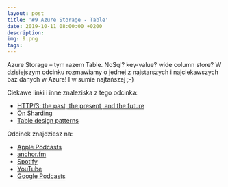 ```yaml
---
layout: post
title: '#9 Azure Storage - Table'
date: 2019-10-11 08:00:00 +0200
description: 
img: 9.png
tags: 
---
```

Azure Storage – tym razem Table. NoSql? key-value? wide column store? W dzisiejszym odcinku rozmawiamy o jednej z najstarszych i najciekawszych baz danych w Azure! I w sumie najtańszej ;-)

Ciekawe linki i inne znaleziska z tego odcinka:

- [HTTP/3: the past, the present, and the future](https://blog.cloudflare.com/http3-the-past-present-and-future/)
- [On Sharding](https://www.tbray.org/ongoing/When/201x/2019/09/25/On-Sharding)
- [Table design patterns](https://docs.microsoft.com/en-us/azure/storage/tables/table-storage-design-patterns)

Odcinek znajdziesz na:

- [Apple Podcasts](https://podcasts.apple.com/pl/podcast/azure-storage-table/id1477067604?i=1000453100137&l=pl)
- [anchor.fm](https://anchor.fm/patoarchitekciio/episodes/Azure-Storage---Table-e6fkq1)
- [Spotify](https://open.spotify.com/episode/2tq5D4pmxSHPLoBsBw0UmA)
- [YouTube](https://youtu.be/kT5FgZw-kNI)
- [Google Podcasts](https://podcasts.google.com/?feed=aHR0cHM6Ly9hbmNob3IuZm0vcy84NzIwMTBjL3BvZGNhc3QvcnNz&episode=NGI4ZDg4OGYtNGVhYy0wMzg4LTdiNTItNzg1YmUxNWU1YzA4)
